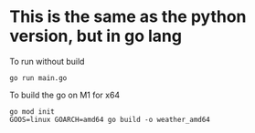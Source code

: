 # This is the same as the python version, but in go lang

To run without build
```
go run main.go
```

To build the go on M1 for x64
```
go mod init 
GOOS=linux GOARCH=amd64 go build -o weather_amd64
```
